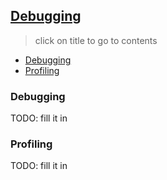 ## [Debugging](../README.md#contents)
> click on title to go to contents
- [Debugging](#debbuging)
- [Profiling](#profiling)

### Debugging
TODO: fill it in

### Profiling
TODO: fill it in
